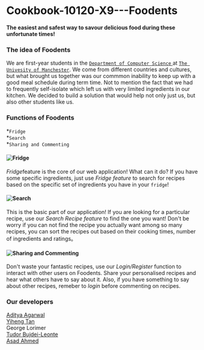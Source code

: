 # Cookbook-10120-X9---Foodents


<Strong>The easiest and safest way to savour delicious food during these unfortunate times!</font></Strong>

### The idea of Foodents
We are first-year students in the [`Department of Computer Science` ](https://www.cs.manchester.ac.uk)at [`The Univesity of Manchester`](https://www.manchester.ac.uk/). We come from different countries and cultures, but what brought us together was our commmon inability to keep up with a good meal schedule during term time. Not to mention the fact that we had to frequently self-isolate which left us with very limited ingredients in our kitchen. We decided to build a solution that would help not only just us, but also other students like us.

### Functions of Foodents
*`Fridge`<br>
*`Search`<br>
*`Sharing and Commenting`<br>

#### ![Fridge](https://img.shields.io/badge/-Fridge-%231bbd36)
*Fridge*feature is the core of our web application! What can it do? If you have some specific ingredients, just use *Fridge feature* to search for recipes based on the specific set of ingredients you have in your `fridge`!

#### ![Search](https://img.shields.io/badge/-Search-%231bbd36)
This is the basic part of our application! If you are looking for a particular recipe, use our *Search Recipe feature*  to find the one you want! Don't be worry if you can not find the recipe you actually want among so many recipes, you can sort the recipes out based on their cooking times, number of ingredients and ratings。


#### ![Sharing and Commenting](https://img.shields.io/badge/-Sharing%20and%20Commenting-%231bbd36)
Don't waste your fantastic recipes, use our *Login/Register* function to interact with other users on Foodents. Share your personalised recipes and hear what others have to say about it. Also, if you have something to say about other recipes, remeber to *login* before commenting on recipes.

### Our developers
[Aditya Agarwal](http://linkedin.com/in/aditya-5/)<br>
[Yiheng Tan](https://github.com/yiheng-tan)<br>
George Lorimer<br>
[Tudor Bujdei-Leonte](http://linkedin.com/in/tudor-bujdei-leonte/)<br>
[Asad Ahmed](https://www.linkedin.com/in/asad-ah/)<br>
